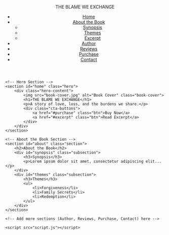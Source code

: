 <!DOCTYPE html>
<html lang="en">
<head>
    <meta charset="UTF-8">
    <meta name="viewport" content="width=device-width, initial-scale=1.0">
    <title>The Blame We Exchange | Official Website</title>
    <link rel="stylesheet" href="styles.css">
    <!-- Font Awesome for icons -->
    <link rel="stylesheet" href="https://cdnjs.cloudflare.com/ajax/libs/font-awesome/6.0.0/css/all.min.css">
</head>
<body>
    <!-- Sticky Navigation Menu -->
    <header class="header">
        <nav class="navbar">
            <div class="logo">THE BLAME WE EXCHANGE</div>
            <ul class="nav-menu">
                <li class="nav-item"><a href="#home">Home</a></li>
                <li class="nav-item dropdown">
                    <a href="#about">About the Book <i class="fas fa-chevron-down"></i></a>
                    <ul class="dropdown-menu">
                        <li><a href="#synopsis">Synopsis</a></li>
                        <li><a href="#themes">Themes</a></li>
                        <li><a href="#excerpt">Excerpt</a></li>
                    </ul>
                </li>
                <li class="nav-item"><a href="#author">Author</a></li>
                <li class="nav-item"><a href="#reviews">Reviews</a></li>
                <li class="nav-item"><a href="#purchase">Purchase</a></li>
                <li class="nav-item"><a href="#contact">Contact</a></li>
            </ul>
            <div class="hamburger">
                <span class="bar"></span>
                <span class="bar"></span>
                <span class="bar"></span>
            </div>
        </nav>
    </header>

    <!-- Hero Section -->
    <section id="home" class="hero">
        <div class="hero-content">
            <img src="book-cover.jpg" alt="Book Cover" class="book-cover">
            <h1>THE BLAME WE EXCHANGE</h1>
            <p>A story of love, loss, and the burdens we share.</p>
            <div class="cta-buttons">
                <a href="#purchase" class="btn">Buy Now</a>
                <a href="#excerpt" class="btn">Read Excerpt</a>
            </div>
        </div>
    </section>

    <!-- About the Book Section -->
    <section id="about" class="section">
        <h2>About the Book</h2>
        <div id="synopsis" class="subsection">
            <h3>Synopsis</h3>
            <p>Lorem ipsum dolor sit amet, consectetur adipiscing elit...</p>
        </div>
        <div id="themes" class="subsection">
            <h3>Themes</h3>
            <ul>
                <li>Forgiveness</li>
                <li>Family Secrets</li>
                <li>Redemption</li>
            </ul>
        </div>
    </section>

    <!-- Add more sections (Author, Reviews, Purchase, Contact) here -->

    <script src="script.js"></script>
</body>
</html>
